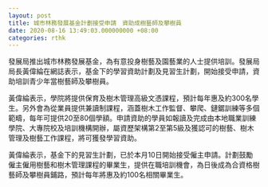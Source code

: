 ```yaml
---
layout: post
title: 城市林務發展基金計劃接受申請　資助成樹藝師及攀樹員
date: 2020-08-16 13:49:03.000000000 +08:00
categories: rthk
---
```


發展局推出城市林務發展基金，為有意投身樹藝及園藝業的人士提供培訓。發展局局長黃偉綸在網誌表示，基金下的學習資助計劃及見習生計劃，開始接受申請，資助培訓青少年當樹藝師及攀樹員。

黃偉綸表示，學院將提供保育及樹木管理高級文憑課程，預計每年惠及約300名學生。另外會為從業員提供兼讀制課程，涵蓋樹木工作監督、攀爬、鏈鋸訓練等多個範疇，每年可提供20至80個學額。申請資助的學員如報讀及完成由本地職業訓練學院、大專院校及培訓機構開辦，屬資歷架構第2至第5級及獲認可的樹藝、樹木管理及樹藝工作課程，將可獲發學習資助。

黃偉綸表示，基金下的見習生計劃，已於本月10日開始接受僱主申請。計劃鼓勵僱主僱用樹藝和樹木管理課程的畢業生，提供在職培訓機會，為日後成為合資格樹藝師及攀樹員鋪路，預計每年將惠及約100名相關畢業生。
